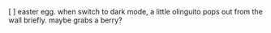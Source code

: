 [ ] easter egg. when switch to dark mode, a little olinguito pops out from the wall briefly. maybe grabs a berry?